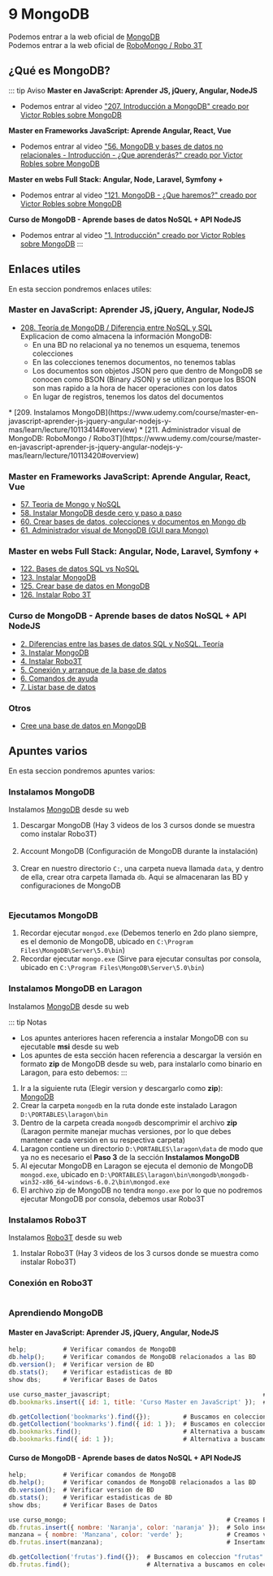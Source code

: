 # 9 MongoDB

Podemos entrar a la web oficial de [MongoDB](https://www.mongodb.com/es)<br>
Podemos entrar a la web oficial de [RoboMongo / Robo 3T](https://robomongo.org/)

## ¿Qué es MongoDB?

::: tip Aviso
**Master en JavaScript: Aprender JS, jQuery, Angular, NodeJS**
* Podemos entrar al video ["207. Introducción a MongoDB" creado por Victor Robles sobre MongoDB](https://www.udemy.com/course/master-en-javascript-aprender-js-jquery-angular-nodejs-y-mas/learn/lecture/10332142#overview)

**Master en Frameworks JavaScript: Aprende Angular, React, Vue**
* Podemos entrar al video ["56. MongoDB y bases de datos no relacionales - Introducción - ¿Que aprenderás?" creado por Victor Robles sobre MongoDB](https://www.udemy.com/course/master-en-frameworks-javascript-aprende-angular-react-vue-js/learn/lecture/15380898#overview)

**Master en webs Full Stack: Angular, Node, Laravel, Symfony +**
* Podemos entrar al video ["121. MongoDB - ¿Que haremos?" creado por Victor Robles sobre MongoDB](https://www.udemy.com/course/master-en-desarrollo-web-full-stack-angular-node-laravel-symfony/learn/lecture/13841890#overview)

**Curso de MongoDB - Aprende bases de datos NoSQL + API NodeJS**
* Podemos entrar al video ["1. Introducción" creado por Victor Robles sobre MongoDB](https://www.udemy.com/course/curso-de-mongodb-aprende-bases-de-datos-nosql/learn/lecture/7065424#overview)
:::

## Enlaces utiles

En esta seccion pondremos enlaces utiles:

### Master en JavaScript: Aprender JS, jQuery, Angular, NodeJS
* [208. Teoría de MongoDB / Diferencia entre NoSQL y SQL](https://www.udemy.com/course/master-en-javascript-aprender-js-jquery-angular-nodejs-y-mas/learn/lecture/10113424#overview)<br>
	Explicacion de como almacena la información MongoDB:
	* En una BD no relacional ya no tenemos un esquema, tenemos colecciones
	* En las colecciones tenemos documentos, no tenemos tablas
	* Los documentos son objetos JSON pero que dentro de MongoDB se conocen como BSON (Binary JSON) y se utilizan porque los BSON son mas rapido a la hora de hacer operaciones con los datos
	* En lugar de registros, tenemos los datos del documentos
<img width="500px" :src="$withBase('/mongodb/1 Base de Datos - Coleccion.png')">
* [209. Instalamos MongoDB](https://www.udemy.com/course/master-en-javascript-aprender-js-jquery-angular-nodejs-y-mas/learn/lecture/10113414#overview)
* [211. Administrador visual de MongoDB: RoboMongo / Robo3T](https://www.udemy.com/course/master-en-javascript-aprender-js-jquery-angular-nodejs-y-mas/learn/lecture/10113420#overview)

### Master en Frameworks JavaScript: Aprende Angular, React, Vue
* [57. Teoria de Mongo y NoSQL](https://www.udemy.com/course/master-en-frameworks-javascript-aprende-angular-react-vue-js/learn/lecture/15380662#overview)
* [58. Instalar MongoDB desde cero y paso a paso](https://www.udemy.com/course/master-en-frameworks-javascript-aprende-angular-react-vue-js/learn/lecture/15380672#overview)
* [60. Crear bases de datos, colecciones y documentos en Mongo db](https://www.udemy.com/course/master-en-frameworks-javascript-aprende-angular-react-vue-js/learn/lecture/15380686#overview)
* [61. Administrador visual de MongoDB (GUI para Mongo)](https://www.udemy.com/course/master-en-frameworks-javascript-aprende-angular-react-vue-js/learn/lecture/15380704#overview)

### Master en webs Full Stack: Angular, Node, Laravel, Symfony +
* [122. Bases de datos SQL vs NoSQL](https://www.udemy.com/course/master-en-desarrollo-web-full-stack-angular-node-laravel-symfony/learn/lecture/13546616#overview)
* [123. Instalar MongoDB](https://www.udemy.com/course/master-en-desarrollo-web-full-stack-angular-node-laravel-symfony/learn/lecture/13416810#overview)
* [125. Crear base de datos en MongoDB](https://www.udemy.com/course/master-en-desarrollo-web-full-stack-angular-node-laravel-symfony/learn/lecture/13416812#overview)
* [126. Instalar Robo 3T](https://www.udemy.com/course/master-en-desarrollo-web-full-stack-angular-node-laravel-symfony/learn/lecture/13416816#overview)

### Curso de MongoDB - Aprende bases de datos NoSQL + API NodeJS
* [2. Diferencias entre las bases de datos SQL y NoSQL. Teoría](https://www.udemy.com/course/curso-de-mongodb-aprende-bases-de-datos-nosql/learn/lecture/7859586#overview)
* [3. Instalar MongoDB](https://www.udemy.com/course/curso-de-mongodb-aprende-bases-de-datos-nosql/learn/lecture/7859670#overview)
* [4. Instalar Robo3T](https://www.udemy.com/course/curso-de-mongodb-aprende-bases-de-datos-nosql/learn/lecture/7859678#overview)
* [5. Conexión y arranque de la base de datos](https://www.udemy.com/course/curso-de-mongodb-aprende-bases-de-datos-nosql/learn/lecture/7859682#overview)
* [6. Comandos de ayuda](https://www.udemy.com/course/curso-de-mongodb-aprende-bases-de-datos-nosql/learn/lecture/7859714#overview)
* [7. Listar base de datos](https://www.udemy.com/course/curso-de-mongodb-aprende-bases-de-datos-nosql/learn/lecture/7859724#overview)

### Otros
* [Cree una base de datos en MongoDB](https://www.mongodb.com/es/basics/create-database)

## Apuntes varios

En esta seccion pondremos apuntes varios:

### Instalamos MongoDB
Instalamos [MongoDB](https://www.mongodb.com/try/download/community) desde su web

1. Descargar MongoDB (Hay 3 videos de los 3 cursos donde se muestra como instalar Robo3T)
	<img width="80%" :src="$withBase('/mongodb/2 Descargar MongoDB localmente.png')">
2. Account MongoDB (Configuración de MongoDB durante la instalación)
	<img width="80%" :src="$withBase('/mongodb/3 Account MongoDB.png')">
3. Crear en nuestro directorio `C:`, una carpeta nueva llamada `data`, y dentro de ella, crear otra carpeta llamada `db`. Aqui se almacenaran las BD y configuraciones de MongoDB
	<img width="80%" :src="$withBase('/mongodb/4 Directorio C.png')">

### Ejecutamos MongoDB

1. Recordar ejecutar `mongod.exe` (Debemos tenerlo en 2do plano siempre, es el demonio de MongoDB, ubicado en `C:\Program Files\MongoDB\Server\5.0\bin`)
2. Recordar ejecutar `mongo.exe` (Sirve para ejecutar consultas por consola, ubicado en `C:\Program Files\MongoDB\Server\5.0\bin`)

### Instalamos MongoDB en Laragon
Instalamos [MongoDB](https://www.mongodb.com/try/download/community) desde su web

::: tip Notas
* Los apuntes anteriores hacen referencia a instalar MongoDB con su ejecutable **msi** desde su web
* Los apuntes de esta sección hacen referencia a descargar la versión en formato **zip** de MongoDB desde su web, para instalarlo como binario en Laragon, para esto debemos:
:::

1. Ir a la siguiente ruta (Elegir version y descargarlo como **zip**):<br/>
	[MongoDB](https://www.mongodb.com/try/download/community)
2. Crear la carpeta `mongodb` en la ruta donde este instalado Laragon `D:\PORTABLES\laragon\bin`
3. Dentro de la carpeta creada `mongodb` descomprimir el archivo **zip** (Laragon permite manejar muchas versiones, por lo que debes mantener cada versión en su respectiva carpeta)
4. Laragon contiene un directorio `D:\PORTABLES\laragon\data` de modo que ya no es necesario el **Paso 3** de la sección **Instalamos MongoDB**
5. Al ejecutar MongoDB en Laragon se ejecuta el demonio de MongoDB `mongod.exe`, ubicado en `D:\PORTABLES\laragon\bin\mongodb\mongodb-win32-x86_64-windows-6.0.2\bin\mongod.exe`
6. El archivo zip de MongoDB no tendra `mongo.exe` por lo que no podremos ejecutar MongoDB por consola, debemos usar Robo3T

### Instalamos Robo3T
Instalamos [Robo3T](https://robomongo.org/) desde su web

1. Instalar Robo3T (Hay 3 videos de los 3 cursos donde se muestra como instalar Robo3T)

### Conexión en Robo3T
<img width="100%" :src="$withBase('/mongodb/5 Conexion Robo3T.png')">

### Aprendiendo MongoDB
#### Master en JavaScript: Aprender JS, jQuery, Angular, NodeJS
```javascript
help;          # Verificar comandos de MongoDB
db.help();     # Verificar comandos de MongoDB relacionados a las BD
db.version();  # Verificar version de BD
db.stats();    # Verificar estadisticas de BD
show dbs;      # Verificar Bases de Datos

use curso_master_javascript;                                          # Creamos Base de Datos
db.bookmarks.insert({ id: 1, title: 'Curso Master en JavaScript' });  # Solo insertando una coleccion hacemos commit a la creacion de BD

db.getCollection('bookmarks').find({});         # Buscamos en coleccion "bookmarks"
db.getCollection('bookmarks').find({ id: 1 });  # Buscamos en coleccion "bookmarks" el documento con el campo/dato del documento id:1
db.bookmarks.find();                            # Alternativa a buscamos en coleccion "bookmarks"
db.bookmarks.find({ id: 1 });                   # Alternativa a buscamos en coleccion "bookmarks"
```

#### Curso de MongoDB - Aprende bases de datos NoSQL + API NodeJS
```javascript
help;          # Verificar comandos de MongoDB
db.help();     # Verificar comandos de MongoDB relacionados a las BD
db.version();  # Verificar version de BD
db.stats();    # Verificar estadisticas de BD
show dbs;      # Verificar Bases de Datos

use curso_mongo;                                            # Creamos Base de Datos
db.frutas.insert({ nombre: 'Naranja', color: 'naranja' });  # Solo insertando una coleccion hacemos commit a la creacion de BD
manzana = { nombre: 'Manzana', color: 'verde' };            # Creamos variable, las variables solo persisten en la consola que se utilizan
db.frutas.insert(manzana);                                  # Insertamos coleccion usando variable

db.getCollection('frutas').find({});  # Buscamos en coleccion "frutas"
db.frutas.find();                     # Alternativa a buscamos en coleccion "frutas"
```
